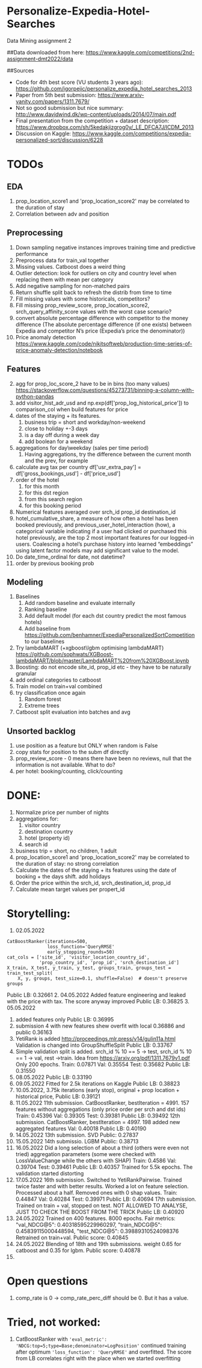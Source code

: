 # Personalize-Expedia-Hotel-Searches
 Data Mining assignment 2

##Data downloaded from here:
https://www.kaggle.com/competitions/2nd-assignment-dmt2022/data


##Sources

* Code for 4th best score (VU students 3 years ago):
https://github.com/igorpejic/personalize_expedia_hotel_searches_2013
* Paper from 5th best submission:
https://www.arxiv-vanity.com/papers/1311.7679/
* Not so good submission but nice summary:
http://www.davidwind.dk/wp-content/uploads/2014/07/main.pdf
* Final presentation from the competition + dataset description:
https://www.dropbox.com/sh/5kedakjizgrog0y/_LE_DFCA7J/ICDM_2013
* Discussion on Kaggle:
https://www.kaggle.com/competitions/expedia-personalized-sort/discussion/6228

# TODOs

## EDA
1. prop_location_score1 and 'prop_location_score2' may be correlated to the duration of stay
2. Correlation between adv and position

## Preprocessing
1. Down sampling negative instances improves training time and predictive performance
2. Preprocess data for train_val together
3. Missing values. Catboost does a weird thing
4. Outlier detection: look for outliers on city and country level when replacing them with mean per category 
5. Add negative sampling for non-matched pairs
6. Return shuffle split back to refresh the distrib from time to time
7. Fill missing values with some historicals, competitors? 
8. Fill missing prop_review_score, prop_location_score2, srch_query_affinity_score values with the worst case scenario?
9. convert absolute percentage difference with competitor to the money difference (The absolute percentage difference 
(if one exists) between Expedia and competitor N’s price (Expedia’s price the denominator))
10. Price anomaly detection https://www.kaggle.com/code/nikitsoftweb/production-time-series-of-price-anomaly-detection/notebook

## Features
2. agg for prop_loc_score_2 have to be in bins (too many values) https://stackoverflow.com/questions/45273731/binning-a-column-with-python-pandas
3. add visitor_hist_adr_usd and np.exp(df['prop_log_historical_price']) to comparison_col when build features for price
4. dates of the staying + its features.
   1. business trip = short and workday/non-weekend
   2. close to holiday +-3 days
   3. is a day off during a week day 
   4. add boolean for a weekend
5. aggregations for day\weekday (sales per time period)
   1. Having aggregations, try the difference between the current month and the prev, for example
6. calculate avg tax per country df['usr_extra_pay'] = df['gross_bookings_usd'] - df['price_usd']
7. order of the hotel 
    1. for this month
    2. for this dst region
    3. from this search region
    4. for this booking period
8. Numerical features averaged over srch_id prop_id destination_id
9. hotel_cumulative_share, a measure of how often a hotel has been booked previously, and 
previous_user_hotel_interaction (how), a categorical variable indicating if a user had clicked or purchased this hotel 
previously, are the top 2 most important features for our logged-in users. Coalescing a hotel’s purchase history into 
learned “embeddings” using latent factor models may add significant value to the model.
10. Do date_time_ordinal for date, not datetime?
11. order by previous booking prob

## Modeling
1. Baselines
   1. Add random baseline and evaluate internally
   2. Ranking baseline
   3. Add default model (for each dst country predict the most famous hotels)
   4. Add baseline from https://github.com/benhamner/ExpediaPersonalizedSortCompetition to our baselines 
2. Try lambdaMART (+xgboost\lgbm optimising lambdaMART) https://github.com/sophwats/XGBoost-lambdaMART/blob/master/LambdaMART%20from%20XGBoost.ipynb
3. Boosting: do not encode site_id, prop_id etc - they have to be naturally granular
4. add ordinal categories to catboost
5. Train model on train+val combined 
6. try classification once again
      1. Random forest
      2. Extreme trees
7. Catboost split evaluation into batches and avg

## Unsorted backlog
1. use position as a feature but ONLY when random is False 
2. copy stats for position to the subm df directly
3. prop_review_score - 0 means there have been no reviews, null that the information is not available. What to do?
4. per hotel: booking/counting, click/counting



# DONE:
1. Normalize price per number of nights
2. aggregations for:
    1. visitor country
    2. destination country 
    3. hotel (property id)
    4. search id
3. business trip = short, no children, 1 adult
4. prop_location_score1 and 'prop_location_score2' may be correlated to the duration of stay: no strong correlation
5. Calculate the dates of the staying + its features using the date of booking + the days shift. add holidays
6. Order the price within the srch_id, srch_destination_id, prop_id
7. Calculate mean target values per propert_id


# Storytelling:
1. 02.05.2022
```
CatBoostRanker(iterations=500, 
               loss_function='QueryRMSE'
               early_stopping_rounds=50)
cat_cols = ['site_id', 'visitor_location_country_id',
            'prop_country_id', 'prop_id', 'srch_destination_id']
X_train, X_test, y_train, y_test, groups_train, groups_test = train_test_split(
    X, y, groups, test_size=0.1, shuffle=False)  # doesn't preserve groups
```
Public LB: 0.32661
2. 04.05.2022
Added feature engineering and leaked with the price with tax. The score anyway improved
Public LB: 0.36825
3. 05.05.2022 
   1. added features only
   Public LB: 0.36995 
   2. submission 4 with new features shew overfit with local 0.36886 and public 0.36163
4. YetiRank is added http://proceedings.mlr.press/v14/gulin11a.html 
Validation is changed into GroupShuffleSplit
Public LB: 0.33767
5. Simple validation split is added. srch_id % 10 == 5 -> test, srch_id % 10 == 1 -> val, rest ->train. Idea from https://arxiv.org/pdf/1311.7679v1.pdf 
Only 200 epochs.
Train: 0.07871
Val: 0.35554
Test: 0.35682
Public LB: 0.31550
6. 08.05.2022
Public LB: 0.33190
7. 09.05.2022
Fitted for 2.5k iterations on Kaggle
Public LB: 0.38823
8. 10.05.2022, 3.75k iterations (early stop), original + prop location + historical price, Public LB: 0.39121
9. 11.05.2022
11th submission. CatBoostRanker, bestIteration = 4991. 157 features without aggregations (only price order per srch and dst ids)
Train: 0.45396
Val: 0.39305
Test: 0.39381
Public LB: 0.39492
12th submission. CatBoostRanker, bestIteration = 4997. 198 added new aggregated features
Val: 0.40018
Public LB: 0.40190
10. 14.05.2022
13th submission. SVD
Public: 0.27837
11. 15.05.2022
14th submissio. LGBM
Public: 0.38713
12. 16.05.2022 
Did a long selection of about a third (others were even not tried) aggregation parameters (some were checked with LossValueChange while the others with SHAP)
Train: 0.4586
Val: 0.39704
Test: 0.39461
Public LB: 0.40357
Trained for 5.5k epochs. The validation started distorting
13. 17.05.2022
16th submission.
Switched to YetiRankPairwise. Trained twice faster and with better results. Worked a lot on feature selection. Processed
about a half. Removed ones with 0 shap values.
Train: 0.44847
Val: 0.40284
Test: 0.39971
Public LB: 0.40694
17th submission.
Trained on train + val, stopped on test. NOT ALLOWED TO ANALYSE, JUST TO CHECK THE BOOST FROM THE TRICK
Public LB: 0.40920
14. 24.05.2022
Trained on 400 features. 8000 epochs. Fair metrics:
"val_NDCG@5": 0.40318595229960297,
"train_NDCG@5": 0.45839115000448594,
"test_NDCG@5": 0.39889310524098376
Retrained on train+val. Public score: 0.40845
15. 24.05.2022
Blending of 18th and 19th submissions. weight 0.65 for catboost and 0.35 for lgbm. Public score: 0.40878
16. 

# Open questions

1. comp_rate is 0 -> comp_rate_perc_diff should be 0. But it has a value.

# Tried, not worked:
1. CatBoostRanker with ```'eval_metric': 'NDCG:top=5;type=Base;denominator=LogPosition'``` continued training after optimum ```'loss_function': 'QueryRMSE'``` and overfitted. The score from LB correlates right with the place when we started overfitting 

